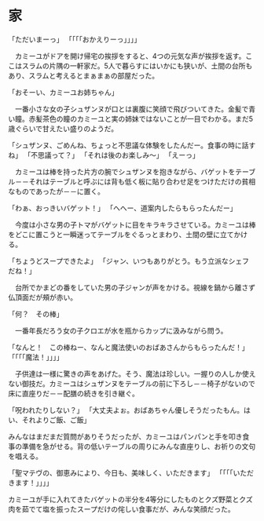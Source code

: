 # 家

「ただいまーっ」
「「「「おかえりーっ」」」」

　カミーユがドアを開け帰宅の挨拶をすると、4つの元気な声が挨拶を返す。ここはスラムの片隅の一軒家だ。5人で暮らすにはいかにも狭いが、土間の台所もあり、スラムと考えるとまぁまぁの部屋だった。

「おそーい、カミーユお姉ちゃん」

　一番小さな女の子シュザンヌが口とは裏腹に笑顔で飛びついてきた。金髪で青い瞳。赤髪茶色の瞳のカミーユと実の姉妹ではないことが一目でわかる。まだ5歳ぐらいで甘えたい盛りのようだ。

「シュザンヌ、ごめんね、ちょっと不思議な体験をしたんだー。食事の時に話すね」
「不思議って？」
「それは後のお楽しみ〜」
「えーっ」

　カミーユは棒を持った片方の腕でシュザンヌを抱きながら、バゲットをテーブル－－それはテーブルと呼ぶには背も低く板に貼り合わせ足をつけただけの貧相なものであったが－－に置く。

「わぁ、おっきいバゲット！」
「へへー、道案内したらもらったんだー」

　今度は小さな男の子トマがバゲットに目をキラキラさせている。カミーユは棒をどこに置こうと一瞬迷ってテーブルをぐるっとまわり、土間の壁に立てかける。

「ちょうどスープできたよ」
「ジャン、いつもありがとう。もう立派なシェフだね！」

　台所でかまどの番をしていた男の子ジャンが声をかける。視線を鍋から離さず仏頂面だが頰が赤い。

「何？　その棒」

　一番年長だろう女の子クロエが水を瓶からカップに汲みながら問う。

「なんと！　この棒ねー、なんと魔法使いのおばあさんからもらったんだ！」
「「「「魔法！」」」」

　子供達は一様に驚きの声をあげた。そう、魔法は珍しい。一握りの人しか使えない御技だ。カミーユはシュザンヌをテーブルの前に下ろし－－椅子がないので床に直座りだ－－配膳の続きを引き継ぐ。

「呪われたりしない？」
「大丈夫よぉ。おばあちゃん優しそうだったもん。はい、それよりご飯、ご飯」

みんなはまだまだ質問がありそうだったが、カミーユはパンパンと手を叩き食事の準備を急がせる。背の低いテーブルの周りにみんな直座りし、お祈りの文句を唱える。

「聖マテヴの、御恵みにより、今日も、美味しく、いただきます」
「「「「いただきます！」」」」

カミーユが手に入れてきたバゲットの半分を4等分にしたものとクズ野菜とクズ肉を茹でて塩を振ったスープだけの侘しい食事だが、みんな笑顔だった。
